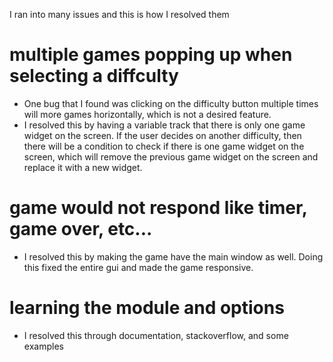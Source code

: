 I ran into many issues and this is how I resolved them

# multiple games popping up when selecting a diffculty
* One bug that I found was clicking on the difficulty button 
multiple times will more games horizontally, which is not a desired
feature. 
* I resolved this by having a variable track that there is only one game widget on the screen. If the user decides on another difficulty, then there will be a condition to check if there is one game widget on the screen, which will remove the previous game widget on the screen and replace it with a new widget. 

# game would not respond like timer, game over, etc...
* I resolved this by making the game have the main window as well. Doing this
fixed the entire gui and made the game responsive.

# learning the module and options 
* I resolved this through documentation, stackoverflow, and some examples